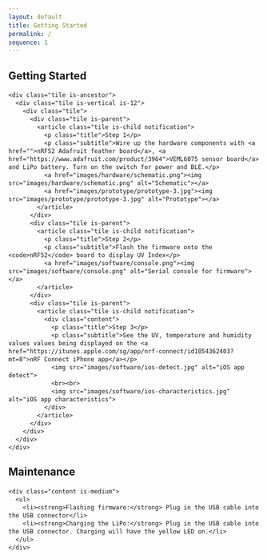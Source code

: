 ```yaml
---
layout: default
title: Getting Started
permalink: /
sequence: 1
---
```


<section class="section is-small">
  <div class="container">
    <h2 class="title is-1">Getting Started</h2>

    <div class="tile is-ancestor">
      <div class="tile is-vertical is-12">
        <div class="tile">
          <div class="tile is-parent">
            <article class="tile is-child notification">
              <p class="title">Step 1</p>
              <p class="subtitle">Wire up the hardware components with <a href="">nRF52 Adafruit feather board</a>, <a href="https://www.adafruit.com/product/3964">VEML6075 sensor board</a> and LiPo battery. Turn on the switch for power and BLE.</p>
              <a href="images/hardware/schematic.png"><img src="images/hardware/schematic.png" alt="Schematic"></a>
              <a href="images/prototype/prototype-3.jpg"><img src="images/prototype/prototype-3.jpg" alt="Prototype"></a>
            </article>
          </div>
          <div class="tile is-parent">
            <article class="tile is-child notification">
              <p class="title">Step 2</p>
              <p class="subtitle">Flash the firmware onto the <code>nRF52</code> board to display UV Index</p>
              <a href="images/software/console.png"><img src="images/software/console.png" alt="Serial console for firmware"></a>
            </article>
          </div>
          <div class="tile is-parent">
            <article class="tile is-child notification">
              <div class="content">
                <p class="title">Step 3</p>
                <p class="subtitle">See the UV, temperature and humidity values values being displayed on the <a href="https://itunes.apple.com/sg/app/nrf-connect/id1054362403?mt=8">nRF Connect iPhone app</a></p>
                <img src="images/software/ios-detect.jpg" alt="iOS app detect">
                <br><br>
                <img src="images/software/ios-characteristics.jpg" alt="iOS app characteristics">
              </div>
            </article>
          </div>
        </div>
      </div>
    </div>
  </div>
</section>

<section class="section is-small">
  <div class="container">
    <h2 class="title is-1">Maintenance</h2>

    <div class="content is-medium">
      <ul>
        <li><strong>Flashing firmware:</strong> Plug in the USB cable into the USB connector</li>
        <li><strong>Charging the LiPo:</strong> Plug in the USB cable into the USB connector. Charging will have the yellow LED on.</li>
      </ul>
    </div>
  </div>
</section>
